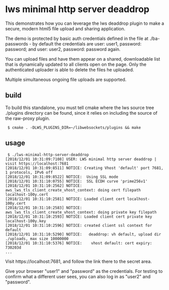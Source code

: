 # lws minimal http server deaddrop

This demonstrates how you can leverage the lws deaddrop plugin to make a
secure, modern html5 file upload and sharing application.

The demo is protected by basic auth credentials defined in the file at
./ba-passwords - by default the credentials are user: user1, password: password;
and user: user2, password: password again.

You can upload files and have them appear on a shared, downloadable list that
is dynamically updated to all clients open on the page.  Only the authenticated
uploader is able to delete the files he uploaded.

Multiple simultaneous ongoing file uploads are supported.

## build

To build this standalone, you must tell cmake where the lws source tree
./plugins directory can be found, since it relies on including the source
of the raw-proxy plugin.

```
 $ cmake . -DLWS_PLUGINS_DIR=~/libwebsockets/plugins && make
```

## usage

```
 $ ./lws-minimal-http-server-deaddrop
[2018/12/01 10:31:09:7108] USER: LWS minimal http server deaddrop | visit https://localhost:7681
[2018/12/01 10:31:09:8511] NOTICE: Creating Vhost 'default' port 7681, 1 protocols, IPv6 off
[2018/12/01 10:31:09:8522] NOTICE:  Using SSL mode
[2018/12/01 10:31:10:0755] NOTICE:  SSL ECDH curve 'prime256v1'
[2018/12/01 10:31:10:2562] NOTICE: aws_lws_tls_client_create_vhost_context: doing cert filepath localhost-100y.cert
[2018/12/01 10:31:10:2581] NOTICE: Loaded client cert localhost-100y.cert
[2018/12/01 10:31:10:2583] NOTICE: aws_lws_tls_client_create_vhost_context: doing private key filepath
[2018/12/01 10:31:10:2593] NOTICE: Loaded client cert private key localhost-100y.key
[2018/12/01 10:31:10:2596] NOTICE: created client ssl context for default
[2018/12/01 10:31:10:5290] NOTICE:   deaddrop: vh default, upload dir ./uploads, max size 10000000
[2018/12/01 10:31:10:5376] NOTICE:    vhost default: cert expiry: 730203d
...
```

Visit https://localhost:7681, and follow the link there to the secret area.

Give your browser "user1" and "password" as the credentials.  For testing to
confirm what a different user sees, you can also log in as "user2" and
"password".


